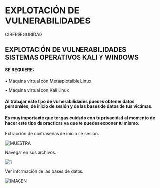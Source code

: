 # EXPLOTACIÓN DE VULNERABILIDADES
CIBERSEGURIDAD


## EXPLOTACIÓN DE VULNERABILIDADES SISTEMAS OPERATIVOS KALI Y WINDOWS

#### SE REQUIERE:

 •	Máquina virtual con Metasplotaible Linux
 
 •	Máquina virtual con Kali Linux
 
#### Al trabajar este tipo de vulnerabilidades puedes obtener datos personales, de inicio de sesión y de las bases de datos de tus victimas. 
#### Es muy importante que tengas cuidado con tu privacidad al momento de hacer este tipo de practicas ya que te puedes exponer tu mismo. 


 
 Extracción de contraseñas de inicio de sesión. 
 
 ![MUESTRA](https://user-images.githubusercontent.com/111086891/205401450-715e8620-dbc6-48c6-b0fb-413687d2871f.jpg)
 
 
 Navegar en sus archivos.
 
 ![1](https://user-images.githubusercontent.com/111086891/205410721-1e08169e-a528-499b-bfaa-1ea9aff1adea.png)
 
 
 Ver información de las bases de datos. 
 
 ![IMAGEN](https://user-images.githubusercontent.com/111086891/205401633-28eee639-460b-494c-997d-a82afba2577d.jpg)

